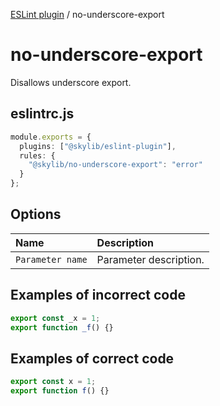 [ESLint plugin](index.md) / no-underscore-export

# no-underscore-export

Disallows underscore export.

## eslintrc.js

```ts
module.exports = {
  plugins: ["@skylib/eslint-plugin"],
  rules: {
    "@skylib/no-underscore-export": "error"
  }
};
```

## Options

| Name | Description |
| :------ | :------ |
| `Parameter name` | Parameter description. |


## Examples of incorrect code

```ts
export const _x = 1;
export function _f() {}
```

## Examples of correct code

```ts
export const x = 1;
export function f() {}
```
